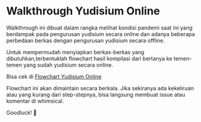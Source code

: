 # Walkthrough Yudisium Online

Walkthrough ini dibuat dalam rangka melihat kondisi pandemi saat ini yang berdampak pada pengurusan yudisium secara online dan adanya beberapa perbedaan berkas dengan pengurusan yudisium secara offline.

Untuk mempermudah menyiapkan berkas-berkas yang dibutuhkan,terbentuklah flowchart hasil kompilasi dari bertanya ke temen-temen yang sudah yudisium secara online.

Bisa cek di [Flowchart Yudisium Online](https://whimsical.com/JHFc2DbngYqZNnLkCJyYuX)

Flowchart ini akan dimaintain secara berkala. Jika sekiranya ada kekeliruan atau yang kurang dari step-stepnya, bisa langsung membuat issue atau komentar di whimsical. 

Goodluck! 🎉
